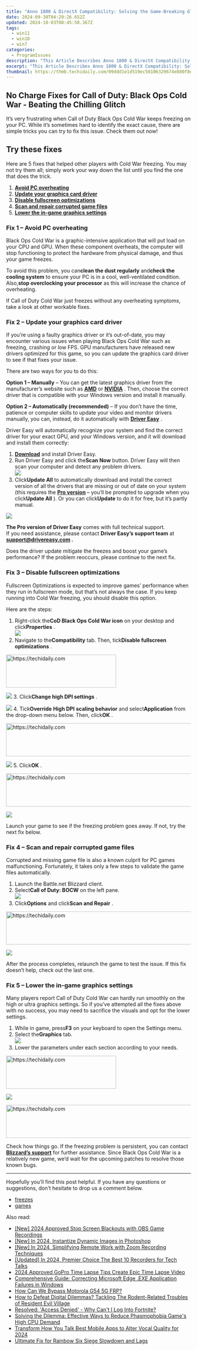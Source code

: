 ```yaml
---
title: "Anno 1800 & DirectX Compatibility: Solving the Game-Breaking Glitch!"
date: 2024-09-30T04:29:26.652Z
updated: 2024-10-03T08:45:50.367Z
tags:
  - win11
  - win10
  - win7
categories:
  - ProgramIssues
description: "This Article Describes Anno 1800 & DirectX Compatibility: Solving the Game-Breaking Glitch!"
excerpt: "This Article Describes Anno 1800 & DirectX Compatibility: Solving the Game-Breaking Glitch!"
thumbnail: https://thmb.techidaily.com/09ddd1e1d519ec50106329674e880f8e0b08837f223db04941f4681f0cf7fddc.jpg
---
```


## No Charge Fixes for Call of Duty: Black Ops Cold War - Beating the Chilling Glitch

It’s very frustrating when Call of Duty Black Ops Cold War keeps freezing on your PC. While it’s sometimes hard to identify the exact cause, there are simple tricks you can try to fix this issue. Check them out now!

## Try these fixes

 Here are 5 fixes that helped other players with Cold War freezing. You may not try them all; simply work your way down the list until you find the one that does the trick.

1. **[Avoid PC overheating](https://tools.techidaily.com/drivereasy/download/)**
2. **[Update your graphics card driver](https://tools.techidaily.com/drivereasy/download/)**
3. **[Disable fullscreen optimizations](https://tools.techidaily.com/drivereasy/download/)**
4. **[Scan and repair corrupted game files](https://tools.techidaily.com/drivereasy/download/)**
5. **[Lower the in-game graphics settings](https://tools.techidaily.com/drivereasy/download/)**

### Fix 1 – Avoid PC overheating

 Black Ops Cold War is a graphic-intensive application that will put load on your CPU and GPU. When these component overheats, the computer will stop functioning to protect the hardware from physical damage, and thus your game freezes.

 To avoid this problem, you can**clean the dust regularly** and**check the cooling system** to ensure your PC is in a cool, well-ventilated condition. Also,**stop overclocking your processor** as this will increase the chance of overheating.

 If Call of Duty Cold War just freezes without any overheating symptoms, take a look at other workable fixes.

### Fix 2 – Update your graphics card driver

 If you’re using a faulty graphics driver or it’s out-of-date, you may encounter various issues when playing Black Ops Cold War such as freezing, crashing or low FPS. GPU manufacturers have released new drivers optimized for this game, so you can update the graphics card driver to see if that fixes your issue.

There are two ways for you to do this:

**Option 1 – Manually** – You can get the latest graphics driver from the manufacturer’s website such as **[AMD](https://www.amd.com/en/support)**  or **[NVIDIA](https://www.nvidia.com/Download/index.aspx)**  . Then, choose the correct driver that is compatible with your Windows version and install it manually.

**Option 2 – Automatically (recommended)** – If you don’t have the time, patience or computer skills to update your video and monitor drivers manually, you can, instead, do it automatically with **[Driver Easy](https://tools.techidaily.com/drivereasy/download/)**  .

 Driver Easy will automatically recognize your system and find the correct driver for your exact GPU, and your Windows version, and it will download and install them correctly:

1. **[Download](https://tools.techidaily.com/drivereasy/download/)**  and install Driver Easy.
2. Run Driver Easy and click the**Scan Now** button. Driver Easy will then scan your computer and detect any problem drivers.  
![](https://images.drivereasy.com/wp-content/uploads/2020/11/de-1-9.jpg)
3. Click**Update All** to automatically download and install the correct version of all the drivers that are missing or out of date on your system (this requires the **[Pro version](https://tools.techidaily.com/drivereasy/download/)**  – you’ll be prompted to upgrade when you click**Update All** ). Or you can click**Update** to do it for free, but it’s partly manual.  

![](https://images.drivereasy.com/wp-content/uploads/2020/11/amd-5700-de-1.jpg)

**The Pro version of Driver Easy** comes with full technical support.  
 If you need assistance, please contact **Driver Easy’s support team** at **[support@drivereasy.com](https://tools.techidaily.com/drivereasy/download/) .**

 Does the driver update mitigate the freezes and boost your game’s performance? If the problem reoccurs, please continue to the next fix.

### Fix 3 – Disable fullscreen optimizations

 Fullscreen Optimizations is expected to improve games’ performance when they run in fullscreen mode, but that’s not always the case. If you keep running into Cold War freezing, you should disable this option.

Here are the steps:

1. Right-click the**CoD Black Ops Cold War icon** on your desktop and click**Properties** .  
![](https://images.drivereasy.com/wp-content/uploads/2020/11/1-1-13.jpg)
2. Navigate to the**Compatibility** tab. Then, tick**Disable fullscreen optimizations** .  

<!-- affiliate ads begin -->
<a href="https://aligracehair.sjv.io/c/5597632/1948932/19272" target="_top" id="1948932">
  <img src="//a.impactradius-go.com/display-ad/19272-1948932" border="0" alt="https://techidaily.com" width="300" height="90"/>
</a>
<img height="0" width="0" src="https://aligracehair.sjv.io/i/5597632/1948932/19272" style="position:absolute;visibility:hidden;" border="0" />
<!-- affiliate ads end -->

![](https://images.drivereasy.com/wp-content/uploads/2020/11/11.jpg)
3. Click**Change high DPI settings** .  

![](https://images.drivereasy.com/wp-content/uploads/2020/11/12.jpg)
4. Tick**Override** **High DPI** **scaling behavior** and select**Application** from the drop-down menu below. Then, click**OK** .  

<!-- affiliate ads begin -->
<a href="https://ephamedtechinc.pxf.io/c/5597632/2137201/26400" target="_top" id="2137201">
  <img src="//a.impactradius-go.com/display-ad/26400-2137201" border="0" alt="https://techidaily.com" width="728" height="90"/>
</a>
<img height="0" width="0" src="https://ephamedtechinc.pxf.io/i/5597632/2137201/26400" style="position:absolute;visibility:hidden;" border="0" />
<!-- affiliate ads end -->

![](https://images.drivereasy.com/wp-content/uploads/2020/11/0-3.jpg)
5. Click**OK** .  

<!-- affiliate ads begin -->
<a href="https://appsumo.8odi.net/c/5597632/2137411/7443" target="_top" id="2137411">
  <img src="//a.impactradius-go.com/display-ad/7443-2137411" border="0" alt="https://techidaily.com" width="600" height="90"/>
</a>
<img height="0" width="0" src="https://appsumo.8odi.net/i/5597632/2137411/7443" style="position:absolute;visibility:hidden;" border="0" />
<!-- affiliate ads end -->

![](https://images.drivereasy.com/wp-content/uploads/2020/11/13.jpg)

 Launch your game to see if the freezing problem goes away. If not, try the next fix below.

### Fix 4 – Scan and repair corrupted game files

 Corrupted and missing game file is also a known culprit for PC games malfunctioning. Fortunately, it takes only a few steps to validate the game files automatically.

1. Launch the Battle.net Blizzard client.
2. Select**Call of Duty: BOCW** on the left pane.  
![](https://images.drivereasy.com/wp-content/uploads/2020/11/10.jpg)
3. Click**Options** and click**Scan and Repair** .  

<!-- affiliate ads begin -->
<a href="https://appsumo.8odi.net/c/5597632/2100530/7443" target="_top" id="2100530">
  <img src="//a.impactradius-go.com/display-ad/7443-2100530" border="0" alt="https://techidaily.com" width="728" height="90"/>
</a>
<img height="0" width="0" src="https://appsumo.8odi.net/i/5597632/2100530/7443" style="position:absolute;visibility:hidden;" border="0" />
<!-- affiliate ads end -->

![](https://images.drivereasy.com/wp-content/uploads/2020/11/14.jpg)

 After the process completes, relaunch the game to test the issue. If this fix doesn’t help, check out the last one.

### Fix 5 – Lower the in-game graphics settings

 Many players report Call of Duty Cold War can hardly run smoothly on the high or ultra graphics settings. So if you’ve attempted all the fixes above with no success, you may need to sacrifice the visuals and opt for the lower settings.

1. While in game, press**F3** on your keyboard to open the Settings menu.
2. Select the**Graphics** tab.  
![](https://images.drivereasy.com/wp-content/uploads/2020/11/0-8.jpg)
3. Lower the parameters under each section according to your needs.  

<!-- affiliate ads begin -->
<a href="https://homestyler.sjv.io/c/5597632/1943750/22993" target="_top" id="1943750">
  <img src="//a.impactradius-go.com/display-ad/22993-1943750" border="0" alt="https://techidaily.com" width="300" height="90"/>
</a>
<img height="0" width="0" src="https://homestyler.sjv.io/i/5597632/1943750/22993" style="position:absolute;visibility:hidden;" border="0" />
<!-- affiliate ads end -->

![](https://images.drivereasy.com/wp-content/uploads/2020/11/0-9.jpg)

<!-- affiliate ads begin -->
<a href="https://aligracehair.sjv.io/c/5597632/2006933/19272" target="_top" id="2006933">
  <img src="//a.impactradius-go.com/display-ad/19272-2006933" border="0" alt="https://techidaily.com" width="728" height="90"/>
</a>
<img height="0" width="0" src="https://aligracehair.sjv.io/i/5597632/2006933/19272" style="position:absolute;visibility:hidden;" border="0" />
<!-- affiliate ads end -->

 Check how things go. If the freezing problem is persistent, you can contact **[Blizzard’s support](https://support.activision.com/contact-us)**  for further assistance. Since Black Ops Cold War is a relatively new game, we’d wait for the upcoming patches to resolve those known bugs.

---

 Hopefully you’ll find this post helpful. If you have any questions or suggestions, don’t hesitate to drop us a comment below.

* [freezes](https://tools.techidaily.com/drivereasy/download/)
* [games](https://tools.techidaily.com/drivereasy/download/)

<ins class="adsbygoogle"
     style="display:block"
     data-ad-format="autorelaxed"
     data-ad-client="ca-pub-7571918770474297"
     data-ad-slot="1223367746"></ins>

<ins class="adsbygoogle"
     style="display:block"
     data-ad-client="ca-pub-7571918770474297"
     data-ad-slot="8358498916"
     data-ad-format="auto"
     data-full-width-responsive="true"></ins>

<span class="atpl-alsoreadstyle">Also read:</span>
<div><ul>
<li><a href="https://remote-screen-capture.techidaily.com/new-2024-approved-stop-screen-blackouts-with-obs-game-recordings/"><u>[New] 2024 Approved Stop Screen Blackouts with OBS Game Recordings</u></a></li>
<li><a href="https://fox-info.techidaily.com/new-in-2024-instantize-dynamic-images-in-photoshop/"><u>[New] In 2024, Instantize Dynamic Images in Photoshop</u></a></li>
<li><a href="https://screen-activity-recording.techidaily.com/new-in-2024-simplifying-remote-work-with-zoom-recording-techniques/"><u>[New] In 2024, Simplifying Remote Work with Zoom Recording Techniques</u></a></li>
<li><a href="https://youtube-blog.techidaily.com/ed-in-2024-premier-choice-the-best-10-recorders-for-tech-talks/"><u>[Updated] In 2024, Premier Choice The Best 10 Recorders for Tech Talks</u></a></li>
<li><a href="https://fox-cloud.techidaily.com/2024-approved-gopro-time-lapse-tips-create-epic-time-lapse-video/"><u>2024 Approved GoPro Time Lapse Tips Create Epic Time Lapse Video</u></a></li>
<li><a href="https://program-issues.techidaily.com/comprehensive-guide-correcting-microsoft-edge-exe-application-failures-in-windows/"><u>Comprehensive Guide: Correcting Microsoft Edge .EXE Application Failures in Windows</u></a></li>
<li><a href="https://android-frp.techidaily.com/how-can-we-bypass-motorola-g54-5g-frp-by-drfone-android/"><u>How Can We Bypass Motorola G54 5G FRP?</u></a></li>
<li><a href="https://program-issues.techidaily.com/how-to-defeat-digital-dilemmas-tackling-the-rodent-related-troubles-of-resident-evil-village/"><u>How to Defeat Digital Dilemmas? Tackling The Rodent-Related Troubles of Resident Evil Village</u></a></li>
<li><a href="https://program-issues.techidaily.com/resolved-access-denied-why-cant-i-log-into-fortnite/"><u>Resolved: 'Access Denied' - Why Can't I Log Into Fortnite?</u></a></li>
<li><a href="https://program-issues.techidaily.com/solving-the-dilemma-effective-ways-to-reduce-phasmophobia-games-high-cpu-demand/"><u>Solving the Dilemma: Effective Ways to Reduce Phasmophobia Game's High CPU Demand</u></a></li>
<li><a href="https://screen-activity-recording.techidaily.com/transform-how-you-talk-best-mobile-apps-to-alter-vocal-quality-for-2024/"><u>Transform How You Talk Best Mobile Apps to Alter Vocal Quality for 2024</u></a></li>
<li><a href="https://program-issues.techidaily.com/ultimate-fix-for-rainbow-six-siege-slowdown-and-lags/"><u>Ultimate Fix for Rainbow Six Siege Slowdown and Lags</u></a></li>
</ul></div>

